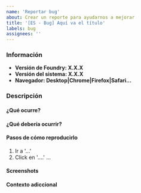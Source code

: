 ```yaml
---
name: 'Reportar bug'
about: Crear un reporte para ayudarnos a mejorar
title: '[ES - Bug] Aquí va el título'
labels: bug
assignees: ''
---
```


### Información

- **Versión de Foundry: X.X.X**
- **Versión del sistema: X.X.X**
- **Navegador: Desktop|Chrome|Firefox|Safari...**

### Descripción

#### ¿Qué ocurre?

#### ¿Qué debería ocurrir?

#### Pasos de cómo reproducirlo

1. Ir a '...'
2. Click en '....'
   ...

#### Screenshots

#### Contexto adiccional
